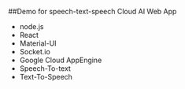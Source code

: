 ##Demo for speech-text-speech Cloud AI Web App

* node.js
* React
* Material-UI
* Socket.io
* Google Cloud AppEngine
* Speech-To-text
* Text-To-Speech
